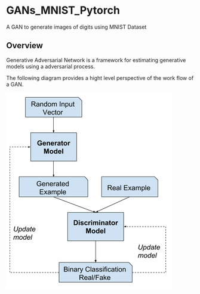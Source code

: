 # GANs_MNIST_Pytorch
A GAN to generate images of digits using MNIST Dataset


## Overview

Generative Adversarial Network is a framework for estimating generative models using a adversarial process.

The following diagram provides a hight level perspective of the work flow of a GAN.

![](Overview.png)

